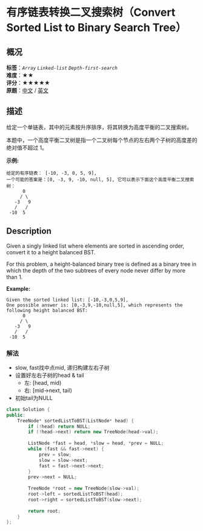 # 有序链表转换二叉搜索树（Convert Sorted List to Binary Search Tree）
## 概况
**标签**：*`Array`*  *`Linked-list`*  *`Depth-first-search`*<br>
**难度**：★★<br>
**评分**：★★★★★<br>
**原题**：[中文](https://leetcode-cn.com/problems/convert-sorted-list-to-binary-search-tree) / [英文](https://leetcode.com/problems/convert-sorted-list-to-binary-search-tree)

## 描述
给定一个单链表，其中的元素按升序排序，将其转换为高度平衡的二叉搜索树。

本题中，一个高度平衡二叉树是指一个二叉树每个节点的左右两个子树的高度差的绝对值不超过 1。

**示例:**
```
给定的有序链表： [-10, -3, 0, 5, 9],
一个可能的答案是：[0, -3, 9, -10, null, 5], 它可以表示下面这个高度平衡二叉搜索树：
      0
     / \
   -3   9
   /   /
 -10  5
```

## Description
Given a singly linked list where elements are sorted in ascending order, convert it to a height balanced BST.

For this problem, a height-balanced binary tree is defined as a binary tree in which the depth of the two subtrees of every node never differ by more than 1.

**Example:**
```
Given the sorted linked list: [-10,-3,0,5,9],
One possible answer is: [0,-3,9,-10,null,5], which represents the following height balanced BST:
      0
     / \
   -3   9
   /   /
 -10  5
```

### 解法
- slow, fast找中点mid, 递归构建左右子树
- 设置好左右子树的head & tail
    - 左: [head, mid)
    - 右: [mid->next, tail)
- 初始tail为NULL
```c++
class Solution {
public:
    TreeNode* sortedListToBST(ListNode* head) {
        if (!head) return NULL;
        if (!head->next) return new TreeNode(head->val);
        
        ListNode *fast = head, *slow = head, *prev = NULL;
        while (fast && fast->next) {
            prev = slow;
            slow = slow->next;
            fast = fast->next->next;
        }
        prev->next = NULL;
        
        TreeNode *root = new TreeNode(slow->val);
        root->left = sortedListToBST(head);
        root->right = sortedListToBST(slow->next);
        
        return root;
    }
};
```